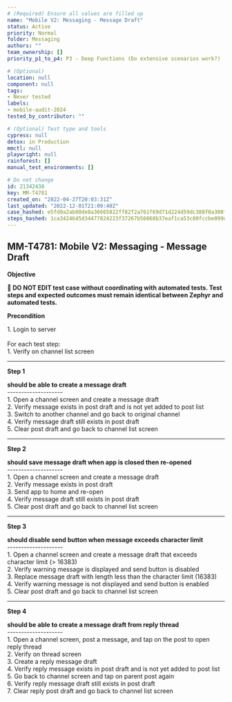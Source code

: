 ```yaml
---
# (Required) Ensure all values are filled up
name: "Mobile V2: Messaging - Message Draft"
status: Active
priority: Normal
folder: Messaging
authors: ""
team_ownership: []
priority_p1_to_p4: P3 - Deep Functions (Do extensive scenarios work?)

# (Optional)
location: null
component: null
tags:
- Never tested
labels:
- mobile-audit-2024
tested_by_contributor: ""

# (Optional) Test type and tools
cypress: null
detox: in Production
mmctl: null
playwright: null
rainforest: []
manual_test_environments: []

# Do not change
id: 21342438
key: MM-T4781
created_on: "2022-04-27T20:03:31Z"
last_updated: "2022-12-01T21:09:40Z"
case_hashed: e5fd0a2ab80de8a36665822ff82f2a761f69d71d224d59dc388f0a300f8db75291526d618e4bf7b462e1f19aec7d66c6
steps_hashed: 1ca3424645d34477824223f37267b56068b37eaf1ca53c80fccbe099d243928a35e57298d97c6382bd17cd602580b006
---
```


<!-- (Auto-generated) Based on frontmatter's "key" and "name" -->

## MM-T4781: Mobile V2: Messaging - Message Draft

**Objective**

**🛑 DO NOT EDIT test case without coordinating with automated tests. Test steps and expected outcomes must remain identical between Zephyr and automated tests.**

**Precondition**

1\. Login to server\
\
For each test step:\
1\. Verify on channel list screen

---

**Step 1**

**should be able to create a message draft**\
\--------------------\
1\. Open a channel screen and create a message draft\
2\. Verify message exists in post draft and is not yet added to post list\
3\. Switch to another channel and go back to original channel\
4\. Verify message draft still exists in post draft\
5\. Clear post draft and go back to channel list screen

---

**Step 2**

**should save message draft when app is closed then re-opened**\
\--------------------\
1\. Open a channel screen and create a message draft\
2\. Verify message exists in post draft\
3\. Send app to home and re-open\
4\. Verify message draft still exists in post draft\
5\. Clear post draft and go back to channel list screen

---

**Step 3**

**should disable send button when message exceeds character limit**\
\--------------------\
1\. Open a channel screen and create a message draft that exceeds character limit (> 16383)\
2\. Verify warning message is displayed and send button is disabled\
3\. Replace message draft with length less than the character limit (16383)\
4\. Verify warning message is not displayed and send button is enabled\
5\. Clear post draft and go back to channel list screen

---

**Step 4**

**should be able to create a message draft from reply thread**\
\--------------------\
1\. Open a channel screen, post a message, and tap on the post to open reply thread\
2\. Verify on thread screen\
3\. Create a reply message draft\
4\. Verify reply message exists in post draft and is not yet added to post list\
5\. Go back to channel screen and tap on parent post again\
6\. Verify reply message draft still exists in post draft\
7\. Clear reply post draft and go back to channel list screen
